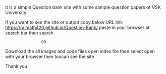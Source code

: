 It is a simple Question bank site with some sample question papers of VSK University

If you want to see the site or output copy below URL link
https://raimath420.github.io/Question-Bank/
paste in your browser at search bar then search
                    
                    OR
Download the all images and code files open index file
then select open with your browser
then toucan see the site

Thank you
